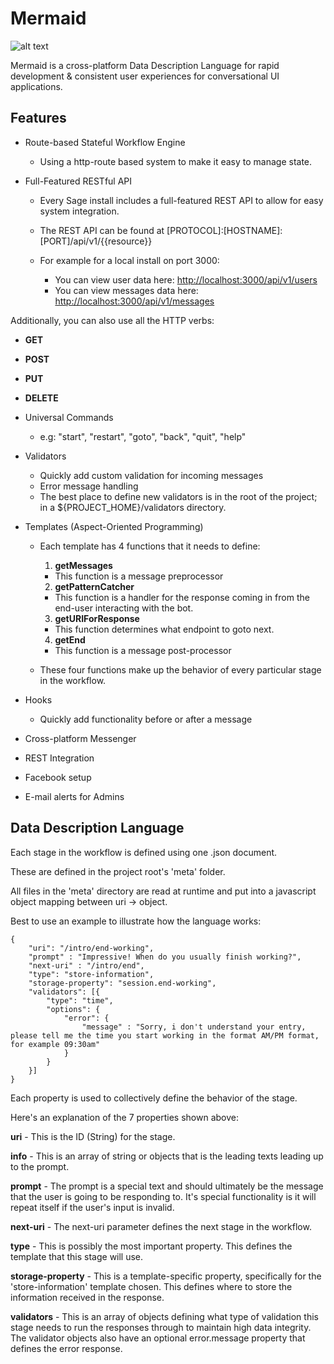 # Mermaid

![alt text](https://raw.githubusercontent.com/sage-bots/mermaid/master/lib/app/public/img/mermaid.jpg?token=AB7b-ah0layvLJZT8wqIbF3Bp95Ypc4_ks5Xt6fwwA%3D%3D "Mermaid")

Mermaid is a cross-platform Data Description Language for rapid development & consistent user experiences for conversational UI applications.

## Features

- Route-based Stateful Workflow Engine

  - Using a http-route based system to make it easy to manage state.


- Full-Featured RESTful API

  - Every Sage install includes a full-featured REST API to allow for easy system integration.

  - The REST API can be found at [PROTOCOL]:[HOSTNAME]:[PORT]/api/v1/{{resource}}

  - For example for a local install on port 3000:

    - You can view user data here: <http://localhost:3000/api/v1/users>
    - You can view messages data here: <http://localhost:3000/api/v1/messages>

Additionally, you can also use all the HTTP verbs:

- **GET**
- **POST**
- **PUT**
- **DELETE**

- Universal Commands

  - e.g: "start", "restart", "goto", "back", "quit", "help"

- Validators

  - Quickly add custom validation for incoming messages
  - Error message handling
  - The best place to define new validators is in the root of the project; in a ${PROJECT_HOME}/validators directory.

- Templates (Aspect-Oriented Programming)

  - Each template has 4 functions that it needs to define:

    1. **getMessages**

      - This function is a message preprocessor

    2. **getPatternCatcher**

      - This function is a handler for the response coming in from the end-user interacting with the bot.

    3. **getURIForResponse**

      - This function determines what endpoint to goto next.

    4. **getEnd**

      - This function is a message post-processor

  - These four functions make up the behavior of every particular stage in the workflow.

- Hooks

  - Quickly add functionality before or after a message

- Cross-platform Messenger

- REST Integration
- Facebook setup
- E-mail alerts for Admins

## Data Description Language

Each stage in the workflow is defined using one .json document.

These are defined in the project root's 'meta' folder.

All files in the 'meta' directory are read at runtime and put into a javascript object mapping between uri -> object.

Best to use an example to illustrate how the language works:

```
{
    "uri": "/intro/end-working",
    "prompt" : "Impressive! When do you usually finish working?",
    "next-uri" : "/intro/end",
    "type": "store-information",
    "storage-property": "session.end-working",
    "validators": [{
        "type": "time",
        "options": {
            "error": {
                "message" : "Sorry, i don't understand your entry, please tell me the time you start working in the format AM/PM format, for example 09:30am"
            }
        }
    }]
}
```

Each property is used to collectively define the behavior of the stage.

Here's an explanation of the 7 properties shown above:

**uri** - This is the ID (String) for the stage.

**info** - This is an array of string or objects that is the leading texts leading up to the prompt.

**prompt** - The prompt is a special text and should ultimately be the message that the user is going to be responding to. It's special functionality is it will repeat itself if the user's input is invalid.

**next-uri** - The next-uri parameter defines the next stage in the workflow.

**type** - This is possibly the most important property. This defines the template that this stage will use.

**storage-property** - This is a template-specific property, specifically for the 'store-information' template chosen. This defines where to store the information received in the response.

**validators** - This is an array of objects defining what type of validation this stage needs to run the responses through to maintain high data integrity. The validator objects also have an optional error.message property that defines the error response.
